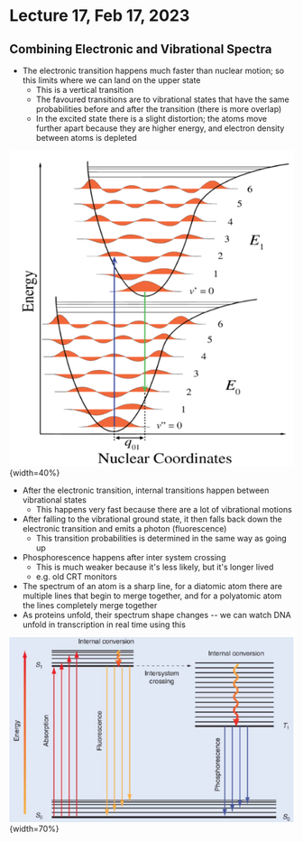# Lecture 17, Feb 17, 2023

## Combining Electronic and Vibrational Spectra

* The electronic transition happens much faster than nuclear motion; so this limits where we can land on the upper state
	* This is a vertical transition
	* The favoured transitions are to vibrational states that have the same probabilities before and after the transition (there is more overlap)
	* In the excited state there is a slight distortion; the atoms move further apart because they are higher energy, and electron density between atoms is depleted

![Overlap between vibrational wavefunctions decides transition probability](imgs/lec17_1.png){width=40%}

* After the electronic transition, internal transitions happen between vibrational states
	* This happens very fast because there are a lot of vibrational motions
* After falling to the vibrational ground state, it then falls back down the electronic transition and emits a photon (fluorescence)
	* This transition probabilities is determined in the same way as going up
* Phosphorescence happens after inter system crossing
	* This is much weaker because it's less likely, but it's longer lived
	* e.g. old CRT monitors
* The spectrum of an atom is a sharp line, for a diatomic atom there are multiple lines that begin to merge together, and for a polyatomic atom the lines completely merge together
* As proteins unfold, their spectrum shape changes -- we can watch DNA unfold in transcription in real time using this

![Summary of possible transitions for excited molecules](imgs/lec17_2.png){width=70%}

